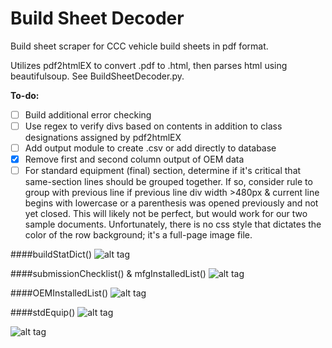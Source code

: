 # Build Sheet Decoder
Build sheet scraper for CCC vehicle build sheets in pdf format.

Utilizes pdf2htmlEX to convert .pdf to .html, then parses html using beautifulsoup. See BuildSheetDecoder.py.

**To-do:**
- [ ] Build additional error checking
- [ ] Use regex to verify divs based on contents in addition to class designations assigned by pdf2htmlEX
- [ ] Add output module to create .csv or add directly to database
- [X] Remove first and second column output of OEM data
- [ ] For standard equipment (final) section, determine if it's critical that same-section lines should be grouped together. If so, consider rule to group with previous line if previous line div width >480px & current line begins with lowercase or a parenthesis was opened previously and not yet closed. This will likely not be perfect, but would work for our two sample documents. Unfortunately, there is no css style that dictates the color of the row background; it's a full-page image file.

####buildStatDict()
![alt tag](https://cloud.githubusercontent.com/assets/23618756/22548332/fa87c866-e913-11e6-8c30-754d3f0d8224.png)

####submissionChecklist() & mfgInstalledList()
![alt tag](https://cloud.githubusercontent.com/assets/23618756/22548117/fa65f66a-e912-11e6-8c62-0f7dc67c7390.png)

####OEMInstalledList()
![alt tag](https://cloud.githubusercontent.com/assets/23618756/22548113/fa6149b2-e912-11e6-8605-16c4a0c6dfc6.png)

####stdEquip()
![alt tag](https://cloud.githubusercontent.com/assets/23618756/22548115/fa626b80-e912-11e6-883c-9928a507ee3f.png)



![alt tag](https://cloud.githubusercontent.com/assets/23618756/22530352/215a44d4-e8a9-11e6-8e8a-dee3e55904d4.gif)
